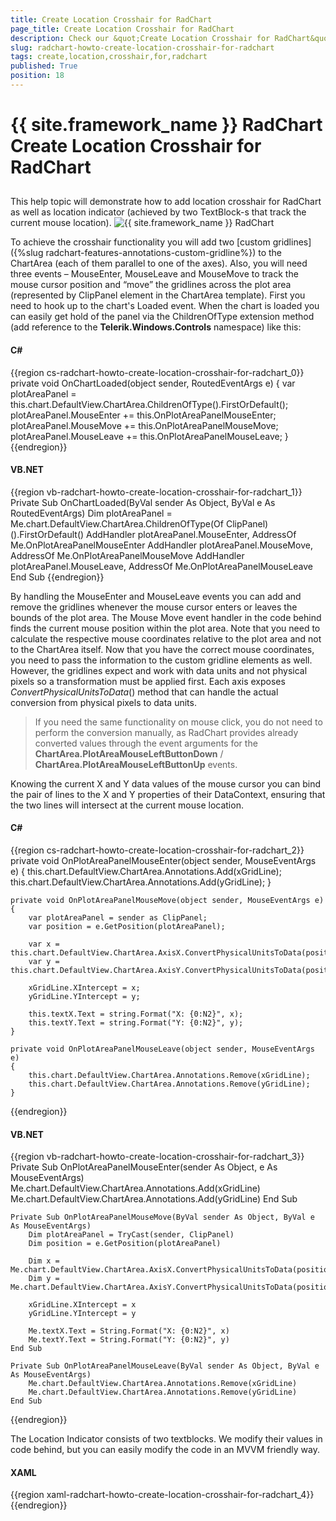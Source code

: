 ```yaml
---
title: Create Location Crosshair for RadChart
page_title: Create Location Crosshair for RadChart
description: Check our &quot;Create Location Crosshair for RadChart&quot; documentation article for the RadChart {{ site.framework_name }} control.
slug: radchart-howto-create-location-crosshair-for-radchart
tags: create,location,crosshair,for,radchart
published: True
position: 18
---
```


# {{ site.framework_name }} RadChart Create Location Crosshair for RadChart



## 

This help topic will demonstrate how to add location crosshair for RadChart as well as location indicator (achieved by two TextBlock-s that track the current mouse location).
![{{ site.framework_name }} RadChart  ](images/RadChart_HowTo_LocationCrosshair.PNG)

To achieve the crosshair functionality you will add two [custom gridlines]({%slug radchart-features-annotations-custom-gridline%}) to the ChartArea (each of them parallel to one of the axes). Also, you will need three events – MouseEnter, MouseLeave and MouseMove to track the mouse cursor position and “move” the gridlines across the plot area (represented by ClipPanel element in the ChartArea template). First you need to hook up to the chart's Loaded event. When the chart is loaded you can easily get hold of the panel via the ChildrenOfType<T> extension method (add reference to the __Telerik.Windows.Controls__ namespace) like this:

#### __C#__

{{region cs-radchart-howto-create-location-crosshair-for-radchart_0}}
	private void OnChartLoaded(object sender, RoutedEventArgs e)
	{
	    var plotAreaPanel = this.chart.DefaultView.ChartArea.ChildrenOfType<ClipPanel>().FirstOrDefault();
	    plotAreaPanel.MouseEnter += this.OnPlotAreaPanelMouseEnter;
	    plotAreaPanel.MouseMove += this.OnPlotAreaPanelMouseMove;
	    plotAreaPanel.MouseLeave += this.OnPlotAreaPanelMouseLeave;
	}
{{endregion}}



#### __VB.NET__

{{region vb-radchart-howto-create-location-crosshair-for-radchart_1}}
	Private Sub OnChartLoaded(ByVal sender As Object, ByVal e As RoutedEventArgs)
	    Dim plotAreaPanel = Me.chart.DefaultView.ChartArea.ChildrenOfType(Of ClipPanel)().FirstOrDefault()
	    AddHandler plotAreaPanel.MouseEnter, AddressOf Me.OnPlotAreaPanelMouseEnter
	    AddHandler plotAreaPanel.MouseMove, AddressOf Me.OnPlotAreaPanelMouseMove
	    AddHandler plotAreaPanel.MouseLeave, AddressOf Me.OnPlotAreaPanelMouseLeave
	End Sub
{{endregion}}



By handling the MouseEnter and MouseLeave events you can add and remove the gridlines whenever the mouse cursor enters or leaves the bounds of the plot area. The Mouse Move event handler in the code behind finds the current mouse position within the plot area. Note that you need to calculate the respective mouse coordinates relative to the plot area and not to the ChartArea itself. Now that you have the correct mouse coordinates, you need to pass the information to the custom gridline elements as well. However, the gridlines expect and work with data units and not physical pixels so a transformation must be applied first. Each axis exposes *ConvertPhysicalUnitsToData*() method that can handle the actual conversion from physical pixels to data units.

>If you need the same functionality on mouse click, you do not need to perform the conversion manually, as RadChart provides already converted values through the event arguments for the __ChartArea.PlotAreaMouseLeftButtonDown__ / __ChartArea.PlotAreaMouseLeftButtonUp__ events.

Knowing the current X and Y data values of the mouse cursor you can bind the pair of lines to the X and Y properties of their DataContext, ensuring that the two lines will intersect at the current mouse location. 

#### __C#__

{{region cs-radchart-howto-create-location-crosshair-for-radchart_2}}
	private void OnPlotAreaPanelMouseEnter(object sender, MouseEventArgs e)
	{
	    this.chart.DefaultView.ChartArea.Annotations.Add(xGridLine);
	    this.chart.DefaultView.ChartArea.Annotations.Add(yGridLine);
	}
	
	private void OnPlotAreaPanelMouseMove(object sender, MouseEventArgs e)
	{
	    var plotAreaPanel = sender as ClipPanel;
	    var position = e.GetPosition(plotAreaPanel);
	
	    var x = this.chart.DefaultView.ChartArea.AxisX.ConvertPhysicalUnitsToData(position.X);
	    var y = this.chart.DefaultView.ChartArea.AxisY.ConvertPhysicalUnitsToData(position.Y);
	
	    xGridLine.XIntercept = x;
	    yGridLine.YIntercept = y;
	
	    this.textX.Text = string.Format("X: {0:N2}", x);
	    this.textY.Text = string.Format("Y: {0:N2}", y);
	}
	
	private void OnPlotAreaPanelMouseLeave(object sender, MouseEventArgs e)
	{
	    this.chart.DefaultView.ChartArea.Annotations.Remove(xGridLine);
	    this.chart.DefaultView.ChartArea.Annotations.Remove(yGridLine);
	}
{{endregion}}



#### __VB.NET__

{{region vb-radchart-howto-create-location-crosshair-for-radchart_3}}
	Private Sub OnPlotAreaPanelMouseEnter(sender As Object, e As MouseEventArgs)
	    Me.chart.DefaultView.ChartArea.Annotations.Add(xGridLine)
	    Me.chart.DefaultView.ChartArea.Annotations.Add(yGridLine)
	End Sub
	
	Private Sub OnPlotAreaPanelMouseMove(ByVal sender As Object, ByVal e As MouseEventArgs)
	    Dim plotAreaPanel = TryCast(sender, ClipPanel)
	    Dim position = e.GetPosition(plotAreaPanel)
	
	    Dim x = Me.chart.DefaultView.ChartArea.AxisX.ConvertPhysicalUnitsToData(position.X)
	    Dim y = Me.chart.DefaultView.ChartArea.AxisY.ConvertPhysicalUnitsToData(position.Y)
	
	    xGridLine.XIntercept = x
	    yGridLine.YIntercept = y
	
	    Me.textX.Text = String.Format("X: {0:N2}", x)
	    Me.textY.Text = String.Format("Y: {0:N2}", y)
	End Sub
	
	Private Sub OnPlotAreaPanelMouseLeave(ByVal sender As Object, ByVal e As MouseEventArgs)
	    Me.chart.DefaultView.ChartArea.Annotations.Remove(xGridLine)
	    Me.chart.DefaultView.ChartArea.Annotations.Remove(yGridLine)
	End Sub
{{endregion}}



The Location Indicator consists of two textblocks. We modify their values in code behind, but you can easily modify the code in an MVVM friendly way.

#### __XAML__

{{region xaml-radchart-howto-create-location-crosshair-for-radchart_4}}
	<StackPanel Orientation="Horizontal" Height="20" HorizontalAlignment="Right" VerticalAlignment="Top">
		<TextBlock x:Name="textX" Width="50" Margin="0,0,15,0" />
		<TextBlock x:Name="textY" Width="50" />
	</StackPanel>
{{endregion}}





